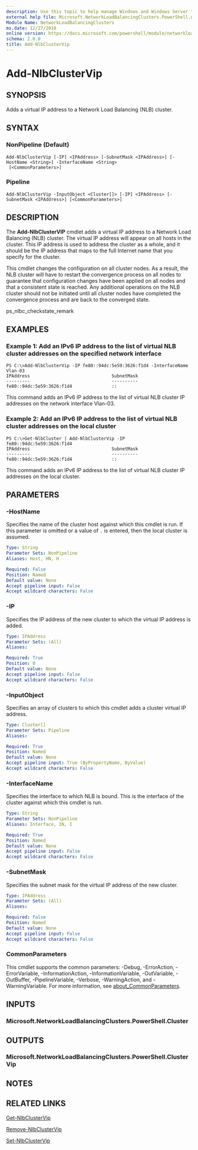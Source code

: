 ```yaml
---
description: Use this topic to help manage Windows and Windows Server technologies with Windows PowerShell.
external help file: Microsoft.NetworkLoadBalancingClusters.PowerShell.dll-Help.xml
Module Name: NetworkLoadBalancingClusters
ms.date: 12/27/2016
online version: https://docs.microsoft.com/powershell/module/networkloadbalancingclusters/add-nlbclustervip?view=windowsserver2016-ps&wt.mc_id=ps-gethelp
schema: 2.0.0
title: Add-NlbClusterVip
---
```


# Add-NlbClusterVip

## SYNOPSIS
Adds a virtual IP address to a Network Load Balancing (NLB) cluster.

## SYNTAX

### NonPipeline (Default)
```
Add-NlbClusterVip [-IP] <IPAddress> [-SubnetMask <IPAddress>] [-HostName <String>] -InterfaceName <String>
 [<CommonParameters>]
```

### Pipeline
```
Add-NlbClusterVip -InputObject <Cluster[]> [-IP] <IPAddress> [-SubnetMask <IPAddress>] [<CommonParameters>]
```

## DESCRIPTION
The **Add-NlbClusterVIP** cmdlet adds a virtual IP address to a Network Load Balancing (NLB) cluster.
The virtual IP address will appear on all hosts in the cluster.
This IP address is used to address the cluster as a whole, and it should be the IP address that maps to the full Internet name that you specify for the cluster.

This cmdlet changes the configuration on all cluster nodes.
As a result, the NLB cluster will have to restart the convergence process on all nodes to guarantee that configuration changes have been applied on all nodes and that a consistent state is reached.
Any additional operations on the NLB cluster should not be initiated until all cluster nodes have completed the convergence process and are back to the converged state.

ps_nlbc_checkstate_remark

## EXAMPLES

### Example 1: Add an IPv6 IP address to the list of virtual NLB cluster addresses on the specified network interface
```
PS C:\>Add-NlbClusterVip -IP fe80::94dc:5e59:3626:f1d4 -InterfaceName Vlan-03
IPAddress                               SubnetMask 
---------                               ---------- 
fe80::94dc:5e59:3626:f1d4               ::
```

This command adds an IPv6 IP address to the list of virtual NLB cluster IP addresses on the network interface Vlan-03.

### Example 2: Add an IPv6 IP address to the list of virtual NLB cluster addresses on the local cluster
```
PS C:\>Get-NlbCluster | Add-NlbClusterVip -IP fe80::94dc:5e59:3626:f1d4
IPAddress                               SubnetMask 
---------                               ---------- 
fe80::94dc:5e59:3626:f1d4               ::
```

This command adds an IPv6 IP address to the list of virtual NLB cluster IP addresses on the local cluster.

## PARAMETERS

### -HostName
Specifies the name of the cluster host against which this cmdlet is run.
If this parameter is omitted or a value of `.` is entered, then the local cluster is assumed.

```yaml
Type: String
Parameter Sets: NonPipeline
Aliases: Host, HN, H

Required: False
Position: Named
Default value: None
Accept pipeline input: False
Accept wildcard characters: False
```

### -IP
Specifies the IP address of the new cluster to which the virtual IP address is added.

```yaml
Type: IPAddress
Parameter Sets: (All)
Aliases: 

Required: True
Position: 0
Default value: None
Accept pipeline input: False
Accept wildcard characters: False
```

### -InputObject
Specifies an array of clusters to which this cmdlet adds a cluster virtual IP address.

```yaml
Type: Cluster[]
Parameter Sets: Pipeline
Aliases: 

Required: True
Position: Named
Default value: None
Accept pipeline input: True (ByPropertyName, ByValue)
Accept wildcard characters: False
```

### -InterfaceName
Specifies the interface to which NLB is bound.
This is the interface of the cluster against which this cmdlet is run.

```yaml
Type: String
Parameter Sets: NonPipeline
Aliases: Interface, IN, I

Required: True
Position: Named
Default value: None
Accept pipeline input: False
Accept wildcard characters: False
```

### -SubnetMask
Specifies the subnet mask for the virtual IP address of the new cluster.

```yaml
Type: IPAddress
Parameter Sets: (All)
Aliases: 

Required: False
Position: Named
Default value: None
Accept pipeline input: False
Accept wildcard characters: False
```

### CommonParameters
This cmdlet supports the common parameters: -Debug, -ErrorAction, -ErrorVariable, -InformationAction, -InformationVariable, -OutVariable, -OutBuffer, -PipelineVariable, -Verbose, -WarningAction, and -WarningVariable. For more information, see [about_CommonParameters](https://go.microsoft.com/fwlink/?LinkID=113216).

## INPUTS

### Microsoft.NetworkLoadBalancingClusters.PowerShell.Cluster

## OUTPUTS

### Microsoft.NetworkLoadBalancingClusters.PowerShell.ClusterVip

## NOTES

## RELATED LINKS

[Get-NlbClusterVip](./Get-NlbClusterVip.md)

[Remove-NlbClusterVip](./Remove-NlbClusterVip.md)

[Set-NlbClusterVip](./Set-NlbClusterVip.md)

